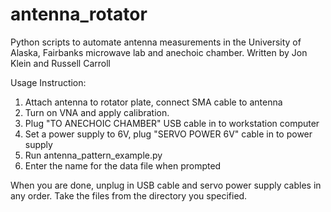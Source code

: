 antenna_rotator
===============

Python scripts to automate antenna measurements in the University of Alaska, Fairbanks microwave lab and anechoic chamber.
Written by Jon Klein and Russell Carroll

Usage Instruction:

1. Attach antenna to rotator plate, connect SMA cable to antenna
2. Turn on VNA and apply calibration. 
3. Plug "TO ANECHOIC CHAMBER" USB cable in to workstation computer
4. Set a power supply to 6V, plug "SERVO POWER 6V" cable in to power supply
5. Run antenna_pattern_example.py
6. Enter the name for the data file when prompted

When you are done, unplug in USB cable and servo power supply cables in any order. Take the files from the directory you specified.
